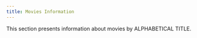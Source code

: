 ```yaml
---
title: Movies Information
---
```


This section presents information about movies by ALPHABETICAL TITLE.